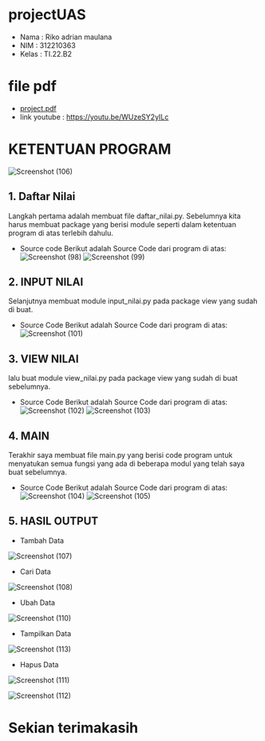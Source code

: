 # projectUAS

- Nama  : Riko adrian maulana
- NIM   : 312210363
- Kelas : TI.22.B2

# file pdf
- [project.pdf](https://github.com/rikoadrian26/PROJECTuas/files/10408993/project.pdf)
- link youtube : https://youtu.be/WUzeSY2yILc

# KETENTUAN PROGRAM

![Screenshot (106)](https://user-images.githubusercontent.com/115749975/211749541-11a9e158-e6f3-450f-b43f-fed619bee518.png)

## 1. Daftar Nilai
Langkah pertama adalah membuat file daftar_nilai.py. Sebelumnya kita harus membuat package 
yang berisi module seperti dalam ketentuan program di atas terlebih dahulu.
- Source code 
Berikut adalah Source Code dari program di atas:
![Screenshot (98)](https://user-images.githubusercontent.com/115749975/211750654-3fbec20f-63df-427a-9acf-2c4dd0f13154.png)
![Screenshot (99)](https://user-images.githubusercontent.com/115749975/211750669-26209ae5-c0e6-4c61-ab00-987e2a3720af.png)

## 2. INPUT NILAI
Selanjutnya membuat module input_nilai.py pada package view yang sudah di buat.

- Source Code
Berikut adalah Source Code dari program di atas:
![Screenshot (101)](https://user-images.githubusercontent.com/115749975/211751611-10e62593-bd3e-49c7-b3ca-b53e2f3f0f36.png)

## 3. VIEW NILAI
lalu buat module view_nilai.py pada package view yang sudah di buat sebelumnya.

- Source Code
Berikut adalah Source Code dari program di atas:
![Screenshot (102)](https://user-images.githubusercontent.com/115749975/211752538-941b3a60-89b1-4c40-8676-caef70a379e0.png)
![Screenshot (103)](https://user-images.githubusercontent.com/115749975/211752553-95426483-f664-4474-a702-fd083685319f.png)

## 4. MAIN
Terakhir saya membuat file main.py yang berisi code program untuk menyatukan semua fungsi
yang ada di beberapa modul yang telah saya buat sebelumnya.

- Source Code
Berikut adalah Source Code dari program di atas:
![Screenshot (104)](https://user-images.githubusercontent.com/115749975/211752832-5686f60c-c040-471a-9919-710888d0c4dd.png)
![Screenshot (105)](https://user-images.githubusercontent.com/115749975/211752847-43b69d29-51c2-4b97-a736-dc831bd46767.png)

## 5. HASIL OUTPUT
- Tambah Data

![Screenshot (107)](https://user-images.githubusercontent.com/115749975/211755132-e09fe035-d438-4a94-b0de-db0b98753825.png)

- Cari Data

![Screenshot (108)](https://user-images.githubusercontent.com/115749975/211755341-acb04ead-82de-4bc7-9423-afcbf53baa62.png)

- Ubah Data

![Screenshot (110)](https://user-images.githubusercontent.com/115749975/211755629-15cc27f4-45e3-4fb4-b969-5c29730e0275.png)

- Tampilkan Data

![Screenshot (113)](https://user-images.githubusercontent.com/115749975/211756417-059c3df0-f50e-47b2-a07c-c9186d7da284.png)

- Hapus Data

![Screenshot (111)](https://user-images.githubusercontent.com/115749975/211756622-e544a32f-1057-4666-afec-5a0645849ffb.png)

![Screenshot (112)](https://user-images.githubusercontent.com/115749975/211756817-465f6b00-46d6-4f38-b675-50d385c8c83c.png)

# Sekian terimakasih
